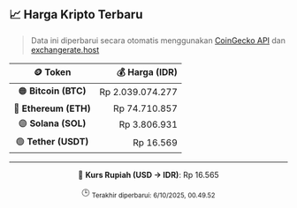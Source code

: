 

<!-- HARGA_KRIPTO -->
## 📈 Harga Kripto Terbaru

> Data ini diperbarui secara otomatis menggunakan [CoinGecko API](https://www.coingecko.com/) dan [exchangerate.host](https://exchangerate.host/)

<div align="center">

| 🪙 Token | 💰 Harga (IDR) |
|:------:|---------------:|
| 🟠 **Bitcoin (BTC)**   | Rp 2.039.074.277 |
| 🔵 **Ethereum (ETH)**  | Rp 74.710.857 |
| 🟣 **Solana (SOL)**    | Rp 3.806.931 |
| 🟢 **Tether (USDT)**   | Rp 16.569 |

---

💱 **Kurs Rupiah (USD → IDR)**: Rp 16.565

🕒 <sub>Terakhir diperbarui: 6/10/2025, 00.49.52</sub>

</div>
<!-- /HARGA_KRIPTO -->